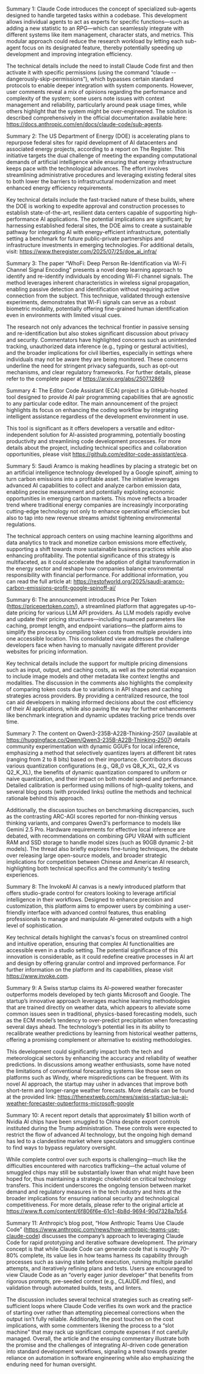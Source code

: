 Summary 1:
Claude Code introduces the concept of specialized sub-agents designed to handle targeted tasks within a codebase. This development allows individual agents to act as experts for specific functions—such as adding a new statistic to an RPG—which can seamlessly integrate with different systems like item management, character stats, and metrics. This modular approach could reduce the research workload by letting each sub-agent focus on its designated feature, thereby potentially speeding up development and improving integration efficiency.

The technical details include the need to install Claude Code first and then activate it with specific permissions (using the command “claude --dangerously-skip-permissions”), which bypasses certain standard protocols to enable deeper integration with system components. However, user comments reveal a mix of opinions regarding the performance and complexity of the system; some users note issues with context management and reliability, particularly around peak usage times, while others highlight that the system might be over-engineered. The solution is described comprehensively in the official documentation available here: https://docs.anthropic.com/en/docs/claude-code/sub-agents.

Summary 2:
The US Department of Energy (DOE) is accelerating plans to repurpose federal sites for rapid development of AI datacenters and associated energy projects, according to a report on The Register. This initiative targets the dual challenge of meeting the expanding computational demands of artificial intelligence while ensuring that energy infrastructure keeps pace with the technological advances. The effort involves streamlining administrative procedures and leveraging existing federal sites to both lower the barriers to infrastructural modernization and meet enhanced energy efficiency requirements.

Key technical details include the fast-tracked nature of these builds, where the DOE is working to expedite approval and construction processes to establish state-of-the-art, resilient data centers capable of supporting high-performance AI applications. The potential implications are significant; by harnessing established federal sites, the DOE aims to create a sustainable pathway for integrating AI with energy-efficient infrastructure, potentially setting a benchmark for future public-private partnerships and infrastructure investments in emerging technologies. For additional details, visit: https://www.theregister.com/2025/07/25/doe_ai_infra/

Summary 3:
The paper “WhoFi: Deep Person Re-Identification via Wi-Fi Channel Signal Encoding” presents a novel deep learning approach to identify and re-identify individuals by encoding Wi-Fi channel signals. The method leverages inherent characteristics in wireless signal propagation, enabling passive detection and identification without requiring active connection from the subject. This technique, validated through extensive experiments, demonstrates that Wi-Fi signals can serve as a robust biometric modality, potentially offering fine-grained human identification even in environments with limited visual cues.

The research not only advances the technical frontier in passive sensing and re-identification but also stokes significant discussion about privacy and security. Commentators have highlighted concerns such as unintended tracking, unauthorized data inference (e.g., typing or gestural activities), and the broader implications for civil liberties, especially in settings where individuals may not be aware they are being monitored. These concerns underline the need for stringent privacy safeguards, such as opt-out mechanisms, and clear regulatory frameworks. For further details, please refer to the complete paper at https://arxiv.org/abs/2507.12869

Summary 4:
The Editor Code Assistant (ECA) project is a GitHub-hosted tool designed to provide AI pair programming capabilities that are agnostic to any particular code editor. The main announcement of the project highlights its focus on enhancing the coding workflow by integrating intelligent assistance regardless of the development environment in use.

This tool is significant as it offers developers a versatile and editor-independent solution for AI-assisted programming, potentially boosting productivity and streamlining code development processes. For more details about the project, including technical specifics and collaboration opportunities, please visit https://github.com/editor-code-assistant/eca.

Summary 5:
Saudi Aramco is making headlines by placing a strategic bet on an artificial intelligence technology developed by a Google spinoff, aiming to turn carbon emissions into a profitable asset. The initiative leverages advanced AI capabilities to collect and analyze carbon emission data, enabling precise measurement and potentially exploiting economic opportunities in emerging carbon markets. This move reflects a broader trend where traditional energy companies are increasingly incorporating cutting-edge technology not only to enhance operational efficiencies but also to tap into new revenue streams amidst tightening environmental regulations.

The technical approach centers on using machine learning algorithms and data analytics to track and monetize carbon emissions more effectively, supporting a shift towards more sustainable business practices while also enhancing profitability. The potential significance of this strategy is multifaceted, as it could accelerate the adoption of digital transformation in the energy sector and reshape how companies balance environmental responsibility with financial performance. For additional information, you can read the full article at: https://restofworld.org/2025/saudi-aramco-carbon-emissions-profit-google-spinoff-ai/

Summary 6:
The announcement introduces Price Per Token (https://pricepertoken.com/), a streamlined platform that aggregates up-to-date pricing for various LLM API providers. As LLM models rapidly evolve and update their pricing structures—including nuanced parameters like caching, prompt length, and endpoint variations—the platform aims to simplify the process by compiling token costs from multiple providers into one accessible location. This consolidated view addresses the challenge developers face when having to manually navigate different provider websites for pricing information.

Key technical details include the support for multiple pricing dimensions such as input, output, and caching costs, as well as the potential expansion to include image models and other metadata like context lengths and modalities. The discussion in the comments also highlights the complexity of comparing token costs due to variations in API shapes and caching strategies across providers. By providing a centralized resource, the tool can aid developers in making informed decisions about the cost efficiency of their AI applications, while also paving the way for further enhancements like benchmark integration and dynamic updates tracking price trends over time.

Summary 7:
The content on Qwen3-235B-A22B-Thinking-2507 (available at https://huggingface.co/Qwen/Qwen3-235B-A22B-Thinking-2507) details community experimentation with dynamic GGUFs for local inference, emphasizing a method that selectively quantizes layers at different bit rates (ranging from 2 to 8 bits) based on their importance. Contributors discuss various quantization configurations (e.g., Q8_0 vs Q8_K_XL, Q2_K vs Q2_K_XL), the benefits of dynamic quantization compared to uniform or naive quantization, and their impact on both model speed and performance. Detailed calibration is performed using millions of high-quality tokens, and several blog posts (with provided links) outline the methods and technical rationale behind this approach.

Additionally, the discussion touches on benchmarking discrepancies, such as the contrasting ARC-AGI scores reported for non-thinking versus thinking variants, and compares Qwen3's performance to models like Gemini 2.5 Pro. Hardware requirements for effective local inference are debated, with recommendations on combining GPU VRAM with sufficient RAM and SSD storage to handle model sizes (such as 90GB dynamic 2-bit models). The thread also briefly explores fine-tuning techniques, the debate over releasing large open-source models, and broader strategic implications for competition between Chinese and American AI research, highlighting both technical specifics and the community's testing experiences.

Summary 8:
The InvokeAI AI canvas is a newly introduced platform that offers studio-grade control for creators looking to leverage artificial intelligence in their workflows. Designed to enhance precision and customization, this platform aims to empower users by combining a user-friendly interface with advanced control features, thus enabling professionals to manage and manipulate AI-generated outputs with a high level of sophistication.

Key technical details highlight the canvas's focus on streamlined control and intuitive operation, ensuring that complex AI functionalities are accessible even in a studio setting. The potential significance of this innovation is considerable, as it could redefine creative processes in AI art and design by offering granular control and improved performance. For further information on the platform and its capabilities, please visit https://www.invoke.com.

Summary 9:
A Swiss startup claims its AI-powered weather forecaster outperforms models developed by tech giants Microsoft and Google. The startup’s innovative approach leverages machine learning methodologies that are trained directly on weather data, which appears to alleviate some common issues seen in traditional, physics-based forecasting models, such as the ECM model’s tendency to over-predict precipitation when forecasting several days ahead. The technology’s potential lies in its ability to recalibrate weather predictions by learning from historical weather patterns, offering a promising complement or alternative to existing methodologies.

This development could significantly impact both the tech and meteorological sectors by enhancing the accuracy and reliability of weather predictions. In discussions among weather enthusiasts, some have noted the limitations of conventional forecasting systems like those seen on platforms such as Windy, where mispredictions can be frequent. With its novel AI approach, the startup may usher in advances that improve both short-term and longer-range weather forecasts. More details can be found at the provided link: https://thenextweb.com/news/swiss-startup-jua-ai-weather-forecaster-outperforms-microsoft-google

Summary 10:
A recent report details that approximately $1 billion worth of Nvidia AI chips have been smuggled to China despite export controls instituted during the Trump administration. These controls were expected to restrict the flow of advanced AI technology, but the ongoing high demand has led to a clandestine market where speculators and smugglers continue to find ways to bypass regulatory oversight.

While complete control over such exports is challenging—much like the difficulties encountered with narcotics trafficking—the actual volume of smuggled chips may still be substantially lower than what might have been hoped for, thus maintaining a strategic chokehold on critical technology transfers. This incident underscores the ongoing tension between market demand and regulatory measures in the tech industry and hints at the broader implications for ensuring national security and technological competitiveness. For more details, please refer to the original article at https://www.ft.com/content/6f806f6e-61c1-4b8d-9694-90d7328a7b54.

Summary 11:
Anthropic’s blog post, “How Anthropic Teams Use Claude Code” (https://www.anthropic.com/news/how-anthropic-teams-use-claude-code) discusses the company’s approach to leveraging Claude Code for rapid prototyping and iterative software development. The primary concept is that while Claude Code can generate code that is roughly 70–80% complete, its value lies in how teams harness its capability through processes such as saving state before execution, running multiple parallel attempts, and iteratively refining plans and tests. Users are encouraged to view Claude Code as an “overly eager junior developer” that benefits from rigorous prompts, pre-seeded context (e.g., CLAUDE.md files), and validation through automated builds, tests, and linters.

The discussion includes several technical strategies such as creating self-sufficient loops where Claude Code verifies its own work and the practice of starting over rather than attempting piecemeal corrections when the output isn’t fully reliable. Additionally, the post touches on the cost implications, with some commenters likening the process to a “slot machine” that may rack up significant compute expenses if not carefully managed. Overall, the article and the ensuing commentary illustrate both the promise and the challenges of integrating AI-driven code generation into standard development workflows, signaling a trend towards greater reliance on automation in software engineering while also emphasizing the enduring need for human oversight.

